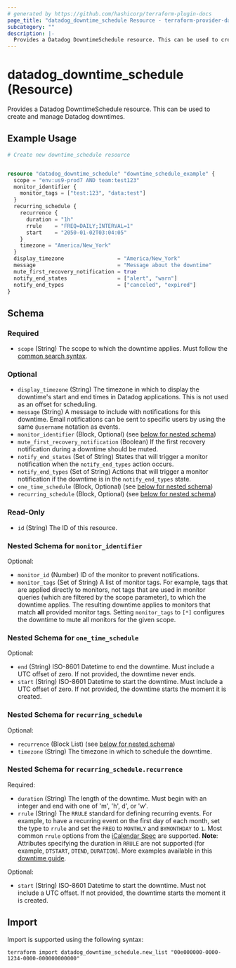 ```yaml
---
# generated by https://github.com/hashicorp/terraform-plugin-docs
page_title: "datadog_downtime_schedule Resource - terraform-provider-datadog"
subcategory: ""
description: |-
  Provides a Datadog DowntimeSchedule resource. This can be used to create and manage Datadog downtimes.
---
```


# datadog_downtime_schedule (Resource)

Provides a Datadog DowntimeSchedule resource. This can be used to create and manage Datadog downtimes.

## Example Usage

```terraform
# Create new downtime_schedule resource


resource "datadog_downtime_schedule" "downtime_schedule_example" {
  scope = "env:us9-prod7 AND team:test123"
  monitor_identifier {
    monitor_tags = ["test:123", "data:test"]
  }
  recurring_schedule {
    recurrence {
      duration = "1h"
      rrule    = "FREQ=DAILY;INTERVAL=1"
      start    = "2050-01-02T03:04:05"
    }
    timezone = "America/New_York"
  }
  display_timezone                 = "America/New_York"
  message                          = "Message about the downtime"
  mute_first_recovery_notification = true
  notify_end_states                = ["alert", "warn"]
  notify_end_types                 = ["canceled", "expired"]
}
```

<!-- schema generated by tfplugindocs -->
## Schema

### Required

- `scope` (String) The scope to which the downtime applies. Must follow the [common search syntax](https://docs.datadoghq.com/logs/explorer/search_syntax/).

### Optional

- `display_timezone` (String) The timezone in which to display the downtime's start and end times in Datadog applications. This is not used as an offset for scheduling.
- `message` (String) A message to include with notifications for this downtime. Email notifications can be sent to specific users by using the same `@username` notation as events.
- `monitor_identifier` (Block, Optional) (see [below for nested schema](#nestedblock--monitor_identifier))
- `mute_first_recovery_notification` (Boolean) If the first recovery notification during a downtime should be muted.
- `notify_end_states` (Set of String) States that will trigger a monitor notification when the `notify_end_types` action occurs.
- `notify_end_types` (Set of String) Actions that will trigger a monitor notification if the downtime is in the `notify_end_types` state.
- `one_time_schedule` (Block, Optional) (see [below for nested schema](#nestedblock--one_time_schedule))
- `recurring_schedule` (Block, Optional) (see [below for nested schema](#nestedblock--recurring_schedule))

### Read-Only

- `id` (String) The ID of this resource.

<a id="nestedblock--monitor_identifier"></a>
### Nested Schema for `monitor_identifier`

Optional:

- `monitor_id` (Number) ID of the monitor to prevent notifications.
- `monitor_tags` (Set of String) A list of monitor tags. For example, tags that are applied directly to monitors, not tags that are used in monitor queries (which are filtered by the scope parameter), to which the downtime applies. The resulting downtime applies to monitors that match **all** provided monitor tags. Setting `monitor_tags` to `[*]` configures the downtime to mute all monitors for the given scope.


<a id="nestedblock--one_time_schedule"></a>
### Nested Schema for `one_time_schedule`

Optional:

- `end` (String) ISO-8601 Datetime to end the downtime. Must include a UTC offset of zero. If not provided, the downtime never ends.
- `start` (String) ISO-8601 Datetime to start the downtime. Must include a UTC offset of zero. If not provided, the downtime starts the moment it is created.


<a id="nestedblock--recurring_schedule"></a>
### Nested Schema for `recurring_schedule`

Optional:

- `recurrence` (Block List) (see [below for nested schema](#nestedblock--recurring_schedule--recurrence))
- `timezone` (String) The timezone in which to schedule the downtime.

<a id="nestedblock--recurring_schedule--recurrence"></a>
### Nested Schema for `recurring_schedule.recurrence`

Required:

- `duration` (String) The length of the downtime. Must begin with an integer and end with one of 'm', 'h', d', or 'w'.
- `rrule` (String) The `RRULE` standard for defining recurring events. For example, to have a recurring event on the first day of each month, set the type to `rrule` and set the `FREQ` to `MONTHLY` and `BYMONTHDAY` to `1`. Most common `rrule` options from the [iCalendar Spec](https://tools.ietf.org/html/rfc5545) are supported.  **Note**: Attributes specifying the duration in `RRULE` are not supported (for example, `DTSTART`, `DTEND`, `DURATION`). More examples available in this [downtime guide](https://docs.datadoghq.com/monitors/guide/suppress-alert-with-downtimes/?tab=api).

Optional:

- `start` (String) ISO-8601 Datetime to start the downtime. Must not include a UTC offset. If not provided, the downtime starts the moment it is created.

## Import

Import is supported using the following syntax:

```shell
terraform import datadog_downtime_schedule.new_list "00e000000-0000-1234-0000-000000000000"
```
